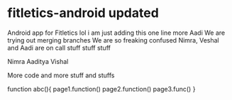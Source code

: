 # fitletics-android updated
Android app for Fitletics
lol
i am just adding this one line more
Aadi
We are trying out merging branches
We are so freaking confused
Nimra, Veshal and Aadi are on call
stuff stuff stuff

Nimra
Aaditya 
Vishal

More code and more stuff and stuffs

function abc(){
    page1.function()
    page2.function()
    page3.func()
}